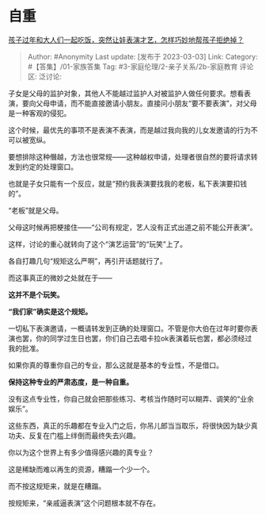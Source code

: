 # 自重
[孩子过年和大人们一起吃饭，突然让娃表演才艺，怎样巧妙地帮孩子拒绝掉？](https://www.zhihu.com/question/513840870/answer/2918887580)

> Author: #Anonymity
> Last update: [发布于 2023-03-03]
> Link:
> Category: #【答集】/01-家族答集
> Tag: #3-家庭伦理/2-亲子关系/2b-家庭教育 
> 评论区:
> 泛讨论:

子女是父母的监护对象，其他人不能越过监护人对被监护人做任何要求。想看表演，要向父母申请，而不能直接邀请小朋友。直接问小朋友“要不要表演”，对父母是一种客观的侵犯。

这个时候，最优先的事项不是表演不表演，而是越过我向我的儿女发邀请的行为不可以被宽纵。

要想排除这种僭越，方法也很常规——这种越权申请，处理者很自然的要将请求转发到约定的处理窗口。

也就是子女只能有一个反应，就是“预约我表演要找我的老板，私下表演要扣钱的”。

“老板”就是父母。

父母这时候再把梗接住——“公司有规定，艺人没有正式出道之前不能公开表演”。

这样，讨论的重心就转向了这个“演艺运营”的“玩笑”上了。

各自打趣几句“规矩这么严啊”，再引开话题就行了。

而这事真正的微妙之处就在于——

**这并不是个玩笑。**

**“我们家”确实是这个规矩。**

一切私下表演邀请，一概请转发到正确的处理窗口。不管是你大伯在过年时要你表演也罢，你的同学过生日也罢，你们自己去唱卡拉ok表演着玩也罢，都必须经过我的批准。

如果你真的尊重你自己的专业，那么这就是基本的专业性，不是借口。

**保持这种专业的严肃态度，是一种自重。**

没有这点专业性，你自己就会把那些练习、考核当作随时可以糊弄、调笑的“业余娱乐”。

这些东西，真正的乐趣都在专业入门之后，你吊儿郎当当取乐，将很快因为缺少真功夫、反复在门槛上绊倒而最终失去兴趣。

你以为这个世界上有多少值得感兴趣的真专业？

这是稀缺而难以再生的资源，糟蹋一个少一个。

而不按这规矩来，就是在糟蹋。

按规矩来，“亲戚逼表演”这个问题根本就不存在。
